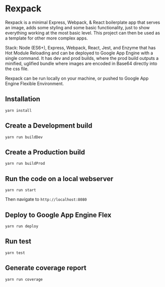 # Rexpack

Rexpack is a minimal Express, Webpack, & React boilerplate app that serves an image, adds some styling and some basic functionality, just to show everything working at the most basic level. This project can then be used as a template for other more complex apps.

Stack: Node (ES6+), Express, Webpack, React, Jest, and Enzyme that has Hot Module Reloading and can be deployed to Google App Engine with a single command. It has dev and prod builds, where the prod build outputs a minified, uglified bundle where images are encoded in Base64 directly into the css file.

Rexpack can be run locally on your machine, or pushed to Google App Engine Flexible Environment.

## Installation

    yarn install

## Create a Development build

    yarn run buildDev

## Create a Production build

    yarn run buildProd

## Run the code on a local webserver

    yarn run start

Then navigate to `http://localhost:8080`

## Deploy to Google App Engine Flex

    yarn run deploy

## Run test

    yarn test

## Generate coverage report

    yarn run coverage

